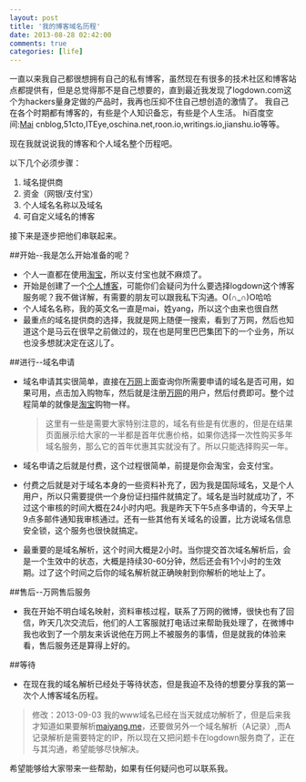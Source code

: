 ```yaml
---
layout: post
title: '我的博客域名历程'
date: 2013-08-28 02:42:00
comments: true
categories: [life]
---
```

一直以来我自己都很想拥有自己的私有博客，虽然现在有很多的技术社区和博客站点都提供有，但是总觉得那不是自己想要的，直到最近我发现了logdown.com这个为hackers量身定做的产品时，我再也压抑不住自己想创造的激情了。
我自己在各个时期都有博客的，有些是个人知识备忘，有些是个人生活。
hi百度空间:[Mai](http://hi.baidu.com/yangwen_yw)
cnblog,51cto,ITEye,oschina.net,roon.io,writings.io,jianshu.io等等。

现在我就说说我的博客和个人域名整个历程吧。

以下几个必须步骤：
1. 域名提供商
2. 资金（网银/支付宝）
3. 个人域名名称以及域名
4. 可自定义域名的博客

接下来是逐步把他们串联起来。

##开始--我是怎么开始准备的呢？

- 个人一直都在使用[淘宝](http://www.taobao.com)，所以支付宝也就不麻烦了。
- 开始是创建了一个[个人博客](http://mai-blog.logdown.com)，可能你们会疑问为什么要选择logdown这个博客服务呢？我不做详解，有需要的朋友可以跟我私下沟通。O(∩_∩)O哈哈
- 个人域名名称，我的英文名一直是mai，姓yang，所以这个由来也很自然
- 最重点的域名提供商的选择，我就是网上随便一搜索，看到了万网，然后也知道这个是马云在很早之前做过的，现在也是阿里巴巴集团下的一个业务，所以也没多想就决定在这儿了。

##进行--域名申请
<!--more-->
- 域名申请其实很简单，直接在[万网](http://www.net.cn)上面查询你所需要申请的域名是否可用，如果可用，点击加入购物车，然后就是注册[万网](http://www.net.cn)的用户，然后付费即可。整个过程简单的就像是[淘宝](http://www.taobao.com)购物一样。
 	>这里有一些是需要大家特别注意的，域名有些是有优惠的，但是在结果页面展示给大家的一半都是首年优惠价格，如果你选择一次性购买多年域名服务，那么它的首年优惠其实就没有了。所以只能选择购买一年。

- 域名申请之后就是付费，这个过程很简单，前提是你会淘宝，会支付宝。
- 付费之后就是对于域名本身的一些资料补充了，因为我是国际域名，又是个人用户，所以只需要提供一个身份证扫描件就搞定了。域名是当时就成功了，不过这个审核的时间大概在24小时内吧。我是昨天下午5点多申请的，今天早上9点多邮件通知我审核通过。还有一些其他有关域名的设置，比方说域名信息安全锁，这个服务也很快就搞定。
- 最重要的是域名解析，这个时间大概是2小时。当你提交首次域名解析后，会是一个生效中的状态，大概是持续30-60分钟，然后还会有1个小时的生效期。过了这个时间之后你的域名解析就正确映射到你解析的地址上了。

##售后--万网售后服务

- 我在开始不明白域名映射，资料审核过程，联系了万网的微博，很快也有了回信，昨天几次交流后，他们的人工客服就打电话过来帮助我处理了，在微博中我也收到了一个朋友来诉说他在万网上不被服务的事情，但是就我的体验来看，售后服务还是算得上好的。

##等待

- 在现在我的域名解析已经处于等待状态，但是我迫不及待的想要分享我的第一次个人博客域名历程。
>修改：2013-09-03 我的www域名已经在当天就成功解析了，但是后来我才知道如果要解析[maiyang.me](http://maiyang.me)，还要做另外一个域名解析（A记录）,而A记录解析是需要特定的IP，所以现在又把问题卡在logdown服务商了，正在与其沟通，希望能够尽快解决。

希望能够给大家带来一些帮助，如果有任何疑问也可以联系我。
